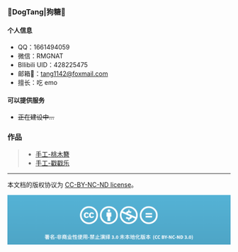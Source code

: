 
### 👋DogTang|狗糖👋
#### 个人信息
- QQ：1661494059
- 微信：RMGNAT
- BIlibili UID：428225475
- 邮箱📮：tang1142@foxmail.com
- 擅长：吃 emo


#### 可以提供服务
- ~~正在建设中...~~







### 作品

> * [手工-桃木簪]([jian-xing-qun/README.md](https://www.bilibili.com/video/BV1zW4y1H7dd/))
> * [手工-戳戳乐]([new-blog/README.md](https://www.bilibili.com/video/BV1j7411Q7cr/))

-----








本文档的版权协议为 [CC-BY-NC-ND license](https://creativecommons.org/licenses/by-nc-nd/3.0/deed.zh)。

![CC-BY-NC-ND](images/CC-BY-NC-ND.png?raw=true)
